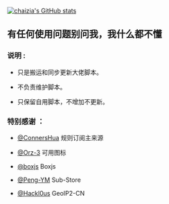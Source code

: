 [![chaizia's GitHub stats](https://github-readme-stats.vercel.app/api?username=chaizia&show_icons=true&count_private=true&icon_color=008080&text_color=00AEFF&bg_color=27282200)](https://github.com/chaizia)
## 有任何使用问题别问我，我什么都不懂
### 说明 :

* 只是搬运和同步更新大佬脚本。

* 不负责维护脚本。

* 只保留自用脚本，不增加不更新。

### 特别感谢 ：

* [@ConnersHua](https://github.com/ConnersHua/RuleGo/tree/master/Surge) 规则订阅主来源

* [@Orz-3](https://github.com/Orz-3/mini) 可用图标

* [@boxjs](https://chavyleung.gitbook.io/boxjs/) Boxjs

* [@Peng-YM](https://github.com/Peng-YM/Sub-Store/tree/master/config) Sub-Store

* [@Hackl0us](https://github.com/Hackl0us/GeoIP2-CN) GeoIP2-CN
